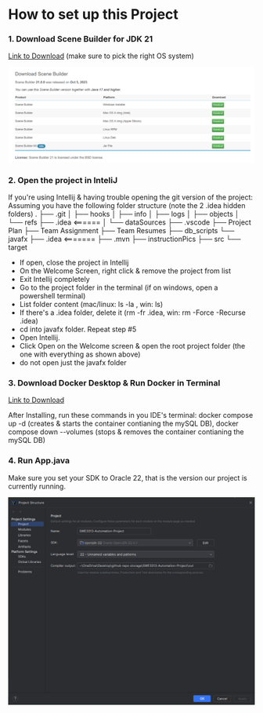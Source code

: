 # How to set up this Project

### 1. Download Scene Builder for JDK 21

<a href="https://gluonhq.com/products/scene-builder/">Link to Download</a>  (make sure to pick the right OS system)

![Step 1](https://github.com/RyanTren/SWE3313-Automation-Project/blob/fmxl-test/javafx/instructionPics/downloadSceneBuilder.png?raw=true)


### 2. Open the project in InteliJ

If you're using Intellij & having trouble opening the git version of the project:
Assuming you have the following folder structure (note the 2 .idea hidden folders)
.
├── .git
│   ├── hooks
│   ├── info
│   ├── logs
│   ├── objects
│   └── refs
├── .idea <======
│   └── dataSources
├── .vscode
├── Project Plan
├── Team Assignment
├── Team Resumes
├── db_scripts
└── javafx
    ├── .idea <=======
    ├── .mvn
    ├── instructionPics
    ├── src
    └── target
 - If open, close the project in Intellij
 - On the Welcome Screen, right click & remove the project from list
 - Exit Intellij completely
 - Go to the project folder in the terminal (if on windows, open a powershell terminal)
 - List folder content (mac/linux: ls -la  , win: ls) 
 - If there's a .idea folder, delete it (rm -fr .idea, win: rm -Force -Recurse .idea)
 - cd into javafx folder. Repeat step #5
 - Open Intellij.
 - Click Open on the Welcome screen & open the root project folder (the one with everything as shown above)
 - do not open just the javafx folder

### 3. Download Docker Desktop & Run Docker in Terminal

   <a href="https://www.docker.com/products/docker-desktop/">Link to Download</a>

   After Installing, run these commands in you IDE's terminal: docker compose up -d (creates & starts the container contianing the mySQL DB), docker compose down --volumes (stops & removes the container contianing the mySQL DB)

### 4. Run App.java

   Make sure you set your SDK to Oracle 22, that is the version our project is currently running.

   ![Image](https://github.com/RyanTren/SWE3313-Automation-Project/blob/fmxl-test/javafx/instructionPics/pic.PNG)
